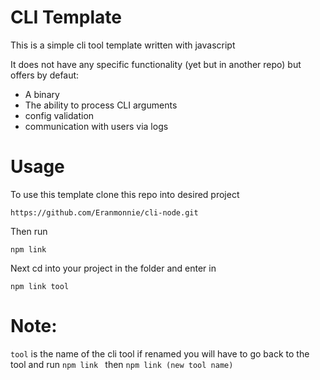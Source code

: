 # CLI Template 

<p> This is a simple cli tool template written with javascript</p>
<p>It does not have any specific functionality (yet but in another repo) but offers by defaut:</p>

- A binary
- The ability to process CLI arguments
- config validation
- communication with users via logs

# Usage

To use this template clone this repo into desired project
```
https://github.com/Eranmonnie/cli-node.git
```
Then run 
```
npm link 
```

Next cd into your project in the folder and enter in 
```
npm link tool
```
# Note:
``tool`` is the name  of the cli tool if renamed you will have to go back to the tool and run ``npm link `` then ``npm link (new tool name)`` 
